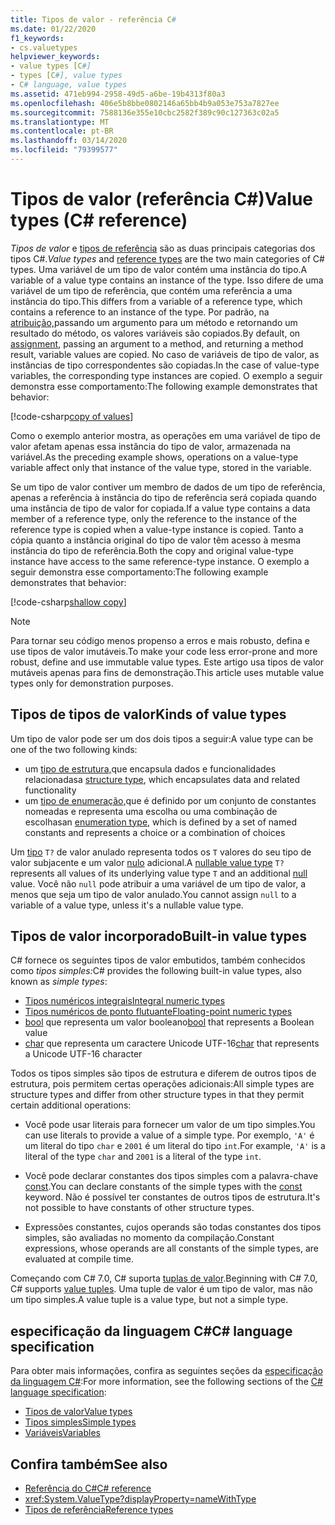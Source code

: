```yaml
---
title: Tipos de valor - referência C#
ms.date: 01/22/2020
f1_keywords:
- cs.valuetypes
helpviewer_keywords:
- value types [C#]
- types [C#], value types
- C# language, value types
ms.assetid: 471eb994-2958-49d5-a6be-19b4313f80a3
ms.openlocfilehash: 406e5b8bbe0802146a65bb4b9a053e753a7827ee
ms.sourcegitcommit: 7588136e355e10cbc2582f389c90c127363c02a5
ms.translationtype: MT
ms.contentlocale: pt-BR
ms.lasthandoff: 03/14/2020
ms.locfileid: "79399577"
---
```

# <a name="value-types-c-reference"></a><span data-ttu-id="19286-102">Tipos de valor (referência C#)</span><span class="sxs-lookup"><span data-stu-id="19286-102">Value types (C# reference)</span></span>

<span data-ttu-id="19286-103">*Tipos de valor* e [tipos de referência](../keywords/reference-types.md) são as duas principais categorias dos tipos C#.</span><span class="sxs-lookup"><span data-stu-id="19286-103">*Value types* and [reference types](../keywords/reference-types.md) are the two main categories of C# types.</span></span> <span data-ttu-id="19286-104">Uma variável de um tipo de valor contém uma instância do tipo.</span><span class="sxs-lookup"><span data-stu-id="19286-104">A variable of a value type contains an instance of the type.</span></span> <span data-ttu-id="19286-105">Isso difere de uma variável de um tipo de referência, que contém uma referência a uma instância do tipo.</span><span class="sxs-lookup"><span data-stu-id="19286-105">This differs from a variable of a reference type, which contains a reference to an instance of the type.</span></span> <span data-ttu-id="19286-106">Por padrão, na [atribuição,](../operators/assignment-operator.md)passando um argumento para um método e retornando um resultado do método, os valores variáveis são copiados.</span><span class="sxs-lookup"><span data-stu-id="19286-106">By default, on [assignment](../operators/assignment-operator.md), passing an argument to a method, and returning a method result, variable values are copied.</span></span> <span data-ttu-id="19286-107">No caso de variáveis de tipo de valor, as instâncias de tipo correspondentes são copiadas.</span><span class="sxs-lookup"><span data-stu-id="19286-107">In the case of value-type variables, the corresponding type instances are copied.</span></span> <span data-ttu-id="19286-108">O exemplo a seguir demonstra esse comportamento:</span><span class="sxs-lookup"><span data-stu-id="19286-108">The following example demonstrates that behavior:</span></span>

[!code-csharp[copy of values](snippets/ValueTypes.cs#ValueTypeCopied)]

<span data-ttu-id="19286-109">Como o exemplo anterior mostra, as operações em uma variável de tipo de valor afetam apenas essa instância do tipo de valor, armazenada na variável.</span><span class="sxs-lookup"><span data-stu-id="19286-109">As the preceding example shows, operations on a value-type variable affect only that instance of the value type, stored in the variable.</span></span>

<span data-ttu-id="19286-110">Se um tipo de valor contiver um membro de dados de um tipo de referência, apenas a referência à instância do tipo de referência será copiada quando uma instância de tipo de valor for copiada.</span><span class="sxs-lookup"><span data-stu-id="19286-110">If a value type contains a data member of a reference type, only the reference to the instance of the reference type is copied when a value-type instance is copied.</span></span> <span data-ttu-id="19286-111">Tanto a cópia quanto a instância original do tipo de valor têm acesso à mesma instância do tipo de referência.</span><span class="sxs-lookup"><span data-stu-id="19286-111">Both the copy and original value-type instance have access to the same reference-type instance.</span></span> <span data-ttu-id="19286-112">O exemplo a seguir demonstra esse comportamento:</span><span class="sxs-lookup"><span data-stu-id="19286-112">The following example demonstrates that behavior:</span></span>

[!code-csharp[shallow copy](snippets/ValueTypes.cs#ShallowCopy)]

> [!NOTE]
> <span data-ttu-id="19286-113">Para tornar seu código menos propenso a erros e mais robusto, defina e use tipos de valor imutáveis.</span><span class="sxs-lookup"><span data-stu-id="19286-113">To make your code less error-prone and more robust, define and use immutable value types.</span></span> <span data-ttu-id="19286-114">Este artigo usa tipos de valor mutáveis apenas para fins de demonstração.</span><span class="sxs-lookup"><span data-stu-id="19286-114">This article uses mutable value types only for demonstration purposes.</span></span>

## <a name="kinds-of-value-types"></a><span data-ttu-id="19286-115">Tipos de tipos de valor</span><span class="sxs-lookup"><span data-stu-id="19286-115">Kinds of value types</span></span>

<span data-ttu-id="19286-116">Um tipo de valor pode ser um dos dois tipos a seguir:</span><span class="sxs-lookup"><span data-stu-id="19286-116">A value type can be one of the two following kinds:</span></span>

- <span data-ttu-id="19286-117">um [tipo de estrutura,](struct.md)que encapsula dados e funcionalidades relacionadas</span><span class="sxs-lookup"><span data-stu-id="19286-117">a [structure type](struct.md), which encapsulates data and related functionality</span></span>
- <span data-ttu-id="19286-118">um [tipo de enumeração,](enum.md)que é definido por um conjunto de constantes nomeadas e representa uma escolha ou uma combinação de escolhas</span><span class="sxs-lookup"><span data-stu-id="19286-118">an [enumeration type](enum.md), which is defined by a set of named constants and represents a choice or a combination of choices</span></span>

<span data-ttu-id="19286-119">Um [tipo](nullable-value-types.md) `T?` de valor anulado representa todos os `T` valores do seu tipo de valor subjacente e um valor [nulo](../keywords/null.md) adicional.</span><span class="sxs-lookup"><span data-stu-id="19286-119">A [nullable value type](nullable-value-types.md) `T?` represents all values of its underlying value type `T` and an additional [null](../keywords/null.md) value.</span></span> <span data-ttu-id="19286-120">Você não `null` pode atribuir a uma variável de um tipo de valor, a menos que seja um tipo de valor anulado.</span><span class="sxs-lookup"><span data-stu-id="19286-120">You cannot assign `null` to a variable of a value type, unless it's a nullable value type.</span></span>

## <a name="built-in-value-types"></a><span data-ttu-id="19286-121">Tipos de valor incorporado</span><span class="sxs-lookup"><span data-stu-id="19286-121">Built-in value types</span></span>

<span data-ttu-id="19286-122">C# fornece os seguintes tipos de valor embutidos, também conhecidos como *tipos simples:*</span><span class="sxs-lookup"><span data-stu-id="19286-122">C# provides the following built-in value types, also known as *simple types*:</span></span>

- [<span data-ttu-id="19286-123">Tipos numéricos integrais</span><span class="sxs-lookup"><span data-stu-id="19286-123">Integral numeric types</span></span>](integral-numeric-types.md)
- [<span data-ttu-id="19286-124">Tipos numéricos de ponto flutuante</span><span class="sxs-lookup"><span data-stu-id="19286-124">Floating-point numeric types</span></span>](floating-point-numeric-types.md)
- <span data-ttu-id="19286-125">[bool](bool.md) que representa um valor booleano</span><span class="sxs-lookup"><span data-stu-id="19286-125">[bool](bool.md) that represents a Boolean value</span></span>
- <span data-ttu-id="19286-126">[char](char.md) que representa um caractere Unicode UTF-16</span><span class="sxs-lookup"><span data-stu-id="19286-126">[char](char.md) that represents a Unicode UTF-16 character</span></span>

<span data-ttu-id="19286-127">Todos os tipos simples são tipos de estrutura e diferem de outros tipos de estrutura, pois permitem certas operações adicionais:</span><span class="sxs-lookup"><span data-stu-id="19286-127">All simple types are structure types and differ from other structure types in that they permit certain additional operations:</span></span>

- <span data-ttu-id="19286-128">Você pode usar literais para fornecer um valor de um tipo simples.</span><span class="sxs-lookup"><span data-stu-id="19286-128">You can use literals to provide a value of a simple type.</span></span> <span data-ttu-id="19286-129">Por exemplo, `'A'` é um literal do tipo `char` e `2001` é um literal do tipo `int`.</span><span class="sxs-lookup"><span data-stu-id="19286-129">For example, `'A'` is a literal of the type `char` and `2001` is a literal of the type `int`.</span></span>

- <span data-ttu-id="19286-130">Você pode declarar constantes dos tipos simples com a palavra-chave [const](../keywords/const.md).</span><span class="sxs-lookup"><span data-stu-id="19286-130">You can declare constants of the simple types with the [const](../keywords/const.md) keyword.</span></span> <span data-ttu-id="19286-131">Não é possível ter constantes de outros tipos de estrutura.</span><span class="sxs-lookup"><span data-stu-id="19286-131">It's not possible to have constants of other structure types.</span></span>

- <span data-ttu-id="19286-132">Expressões constantes, cujos operands são todas constantes dos tipos simples, são avaliadas no momento da compilação.</span><span class="sxs-lookup"><span data-stu-id="19286-132">Constant expressions, whose operands are all constants of the simple types, are evaluated at compile time.</span></span>

<span data-ttu-id="19286-133">Começando com C# 7.0, C# suporta [tuplas de valor](../../tuples.md).</span><span class="sxs-lookup"><span data-stu-id="19286-133">Beginning with C# 7.0, C# supports [value tuples](../../tuples.md).</span></span> <span data-ttu-id="19286-134">Uma tuple de valor é um tipo de valor, mas não um tipo simples.</span><span class="sxs-lookup"><span data-stu-id="19286-134">A value tuple is a value type, but not a simple type.</span></span>

## <a name="c-language-specification"></a><span data-ttu-id="19286-135">especificação da linguagem C#</span><span class="sxs-lookup"><span data-stu-id="19286-135">C# language specification</span></span>

<span data-ttu-id="19286-136">Para obter mais informações, confira as seguintes seções da [especificação da linguagem C#](~/_csharplang/spec/introduction.md):</span><span class="sxs-lookup"><span data-stu-id="19286-136">For more information, see the following sections of the [C# language specification](~/_csharplang/spec/introduction.md):</span></span>

- [<span data-ttu-id="19286-137">Tipos de valor</span><span class="sxs-lookup"><span data-stu-id="19286-137">Value types</span></span>](~/_csharplang/spec/types.md#value-types)
- [<span data-ttu-id="19286-138">Tipos simples</span><span class="sxs-lookup"><span data-stu-id="19286-138">Simple types</span></span>](~/_csharplang/spec/types.md#simple-types)
- [<span data-ttu-id="19286-139">Variáveis</span><span class="sxs-lookup"><span data-stu-id="19286-139">Variables</span></span>](~/_csharplang/spec/variables.md)

## <a name="see-also"></a><span data-ttu-id="19286-140">Confira também</span><span class="sxs-lookup"><span data-stu-id="19286-140">See also</span></span>

- [<span data-ttu-id="19286-141">Referência do C#</span><span class="sxs-lookup"><span data-stu-id="19286-141">C# reference</span></span>](../index.md)
- <xref:System.ValueType?displayProperty=nameWithType>
- [<span data-ttu-id="19286-142">Tipos de referência</span><span class="sxs-lookup"><span data-stu-id="19286-142">Reference types</span></span>](../keywords/reference-types.md)
